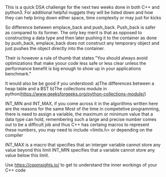 This is a quick DSA challenge for the next two weeks done in both C++ and python3. For additional helpful nuggets
they will be listed down and how they can help bring down either space, time complexity or may just for kicks

So difference between emplace_back and push_back. Push_back is safer as compared to its former. The only key merit is that as opposed to
constructing a data type and then later pushing it to the container as done by push_back, emplace_back does not construct any temporary object and just pushes the object directly into the container.

Their is however a rule of thumb that states "You should always avoid optimizations that make yoour code less safe or less clear unless the performance benefit is big enough to show up in your applications benchmark."



It would also be be good if you understood:
a)The differences between a heap table and a BST
b)The collections module in python(https://www.geeksforgeeks.org/python-collections-module/)


INT_MIN and INT_MAX, if you come across it in the algorithms written here are the reasons for the same
Most of the time in competetive programming, there is need to assign a variable, the maximum or minimum value that a data type can hold, remembering such a large and precise number comes out to be a difficult job and thus C++ has certaing macros to represent these numbers, you may need to include <limits.h> or <climits> depending on the compiler

INT_MAX is a macro that specifies that an interger variable cannot store any value beyond this limit
INT_MIN specifies that a variable cannot store any value below this limit.


Use https://cppinsights.io/ to get to understand the inner workings of your C++ code
